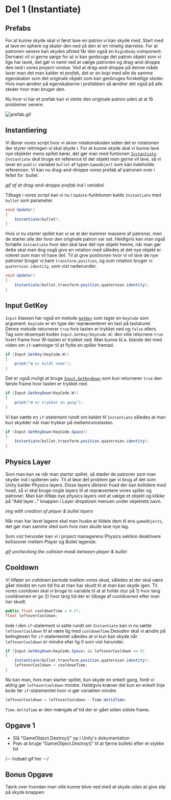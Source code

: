 # Del 1 (Instantiate)

## Prefabs
For at kunne skyde skal vi først lave en patron vi kan skyde med. Start med at lave en sphere og skaler den ned så den er en rimelig størrelse.
For at patronen senere kan skydes afsted får den også en `Rigidbody` component. Dernæst vil vi gerne sørge for at vi
kan genbruge det patron objekt som vi lige har lavet, det gør vi nemt ved at vælge patronen og drag-and-droppe den ned i vores project-vindue.
Ved at drag-and-droppe på denne måde laver man det man kalder et *prefab*, det er en kopi med alle de samme egenskaber
som det originale objekt som kan genbruges forskellige steder.
Hvis man ændrer på egenskaberne i prefabben så ændrer det også på alle steder hvor man bruger den.

Nu hvor vi har et prefab kan vi slette den originale patron uden at at få problemer senere.

![prefab.gif](prefab.gif)

## Instantiering
Vi åbner vores script hvor vi skrev rotationskoden siden det er rotationen der styrer retningen vi skal skyde i.
For at kunne skyde skal vi kunne lave nye objekter mens spillet kører, det gør man med funtionen [`Instantiate`](https://docs.unity3d.com/ScriptReference/Object.Instantiate.html).
`Instantiate` skal bruge en reference til det objekt man gerne vil lave, så vi laver en `public` variabel `bullet` af typen `GameObject` som 
kan indeholde referencen. Vi kan nu drag-and-droppe vores prefab af patronen over i feltet for `bullet. 

*gif af at drag-and-droppe prefab ind i variabel*

Tilbage i vores script kan vi nu i `Update`-funktionen kalde `Instantiate` med `bullet` som parameter.
```C#
void Update()
{
    Instantiate(bullet);
}
```
Hvis vi nu starter spillet kan vi se at der kommer massere af patroner, men de starter alle der hvor den originale patron var sat.
Heldigvis kan man også fortælle `Instantiate` hvor den skal lave det nye objekt henne, når man gør dette skal man dog osgå give en rotation med således at det nye objekt er roteret som man vil have det. 
Til at give positionen hvor vi vil lave de nye patroner bruger vi bare `transform.position`, og som rotation bruger vi `quaternion.identity`, som vist nedenunder.
```C#
void Update()
{
    Instantiate(bullet,transform.position,quaternion.identity);
}
```
## Input GetKey
`Input` klassen har også en metode [`GetKey`](https://docs.unity3d.com/ScriptReference/Input.GetKey.html) som tager en `KeyCode` som argument.
`KeyCode` er en type der repræsenterer en tast på tastaturet.
Denne metode returnerer `true` hvis tasten er trykket ned og `false` ellers.
Tag som eksempel koden `Input.GetKey(KeyCode.W)` den ville returnere `true` hvert frame hvor W-tasten er trykket ned.
Man kunne bl.a. blande det med viden om `if`-sætninger til at flytte en spiller fremad.
```C#
if (Input.GetKey(KeyCode.W))
{
    print("W er holdt nede");
}
```
Det er også muligt at bruge [`Input.GetKeyDown`](https://docs.unity3d.com/ScriptReference/Input.GetKeyDown.html) som kun returnerer `true` den første frame hvor tasten er trykket ned.
```C#
if (Input.GetKeyDown(KeyCode.W))
{
    print("W er trykket en gang");
}
```
Vi kan sætte en `if`-statement rundt om kaldet til `Instantiate` således at man kun skydder når man trykker på mellemrumstasten.
```C#
if (Input.GetKeyDown(KeyCode.Space))
{
    Instantiate(bullet,transform.position,quaternion.identity);
}
```

## Physics Layer
Som man kan se når man starter spillet, så støder de patroner som man skyder ind i spilleren selv. Til at løse det problem
gør vi brug af det som Unity kalder Physics layers. Disse layers dikterer hvad der kan kollidere med hvad, så vi skal bruge
nogle layers til at repræsentere vores spiller og patroner. Man kan tilføje nye physics layers ved at vælge et objekt og
klikke på "Add layer..." knappen i Layer dropdown menuen under objektets navn.

*img with creation of player & bullet layers*

Når man har lavet lagene skal man huske at tildele dem til ens `gameObjects`, det gør man samme sted som hvis man skulle lave nye lag.

Som vist herunder kan vi i project managerens Physics sektion deaktivere kollisioner mellem Player og Bullet lagende.

*gif unchecking the collision mask between player & bullet*


## Cooldown
Vi tilføjer en colldown periode mellem vores skud, således at der skal være gået mindst en rum tid fra at man har skudt 
til at man kan skyde igen. Til vores cooldown skal vi bruge to variable til at at holde styr på 1) hvor lang cooldownen
er go 2) hvor lang tid der er tilbage af cooldownen efter man har skudt.

```C#
public float cooldownTime = 0.2f;
float leftoverCooldown;
```
Inde i den `if`-statement vi satte rundt om `Instantiate` kan vi nu sætte `leftoverCooldown` til at være lig med `cooldownTime`
Desuden skal vi ændre på betinglesen for `if`-statementet således at vi kun kan skyde når `leftoverCooldown` er mindre eller lig 0 som vist herunder.

```C#
if (Input.GetKeyDown(KeyCode.Space) && leftoverCooldown <= 0) 
{
    Instantiate(bullet,transform.position,quaternion.identity);
    leftoverCooldown = cooldownTime;
}
```

Nu kan man, hvis man starter spillet, kun skyde en enkelt gang, fordi vi aldrig gør `leftoverCooldown` mindre. Heldigvis 
kræver det kun en enkelt linje kode før `if`-statementet hvor vi gør variablen mindre.
```C#
leftoverCooldown = leftoverCooldown - Time.deltaTime;
```
`Time.deltaTime` er den mængde af tid der er gået siden sidste frame.

## Opgave 1
- Slå “GameObject.Destroy()” op i Unity's dokumentation
- Prøv at bruge “GameObject.Destroy()” til at fjerne bullets efter et stykke tid

/-- Indsæt gif her --/

## Bonus Opgave
Tænk over hvordan man ville kunne blive ved med at skyde uden at give slip på skyde knappen
